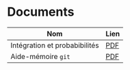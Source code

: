 # Documents

|Nom|Lien|
|---|---|
|Intégration et probabibilités|[PDF](https://cesar-alm.github.io/math-et-al/integ-proba-out/integ-proba.pdf)
|Aide-mémoire `git`|[PDF](https://cesar-alm.github.io/math-et-al/git-reminder-out/git-reminder.pdf)|